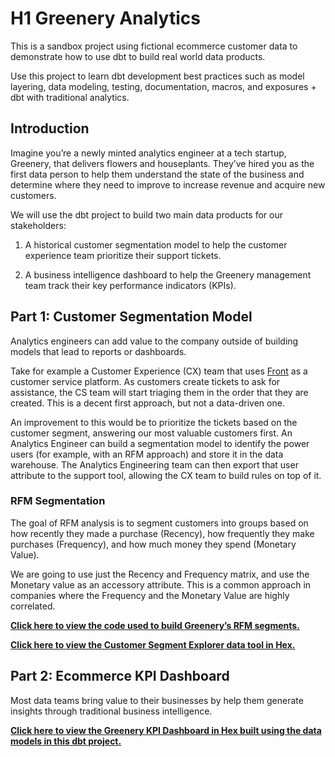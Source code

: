 # H1 Greenery Analytics

This is a sandbox project using fictional ecommerce customer data to demonstrate how to use dbt to build real world data products.

Use this project to learn dbt development best practices such as model layering, data modeling, testing, documentation, macros, and exposures + dbt with traditional analytics.

## Introduction

Imagine you’re a newly minted analytics engineer at a tech startup, Greenery, that delivers flowers and houseplants. They’ve hired you as the first data person to help them understand the state of the business and determine where they need to improve to increase revenue and acquire new customers.

We will use the dbt project to build two main data products for our stakeholders:

1.  A historical customer segmentation model to help the customer experience team prioritize their support tickets.
    
2.  A business intelligence dashboard to help the Greenery management team track their key performance indicators (KPIs).
 
## Part 1: Customer Segmentation Model

 Analytics engineers can add value to the company outside of building models that lead to reports or dashboards.

Take for example a Customer Experience (CX) team that uses [Front](https://front.com/) as a customer service platform. As customers create tickets to ask for assistance, the CS team will start triaging them in the order that they are created. This is a decent first approach, but not a data-driven one.

An improvement to this would be to prioritize the tickets based on the customer segment, answering our most valuable customers first. An Analytics Engineer can build a segmentation model to identify the power users (for example, with an RFM approach) and store it in the data warehouse. The Analytics Engineering team can then export that user attribute to the support tool, allowing the CX team to build rules on top of it.

### RFM Segmentation

The goal of RFM analysis is to segment customers into groups based on how recently they made a purchase (Recency), how frequently they make purchases (Frequency), and how much money they spend (Monetary Value).

We are going to use just the Recency and Frequency matrix, and use the Monetary value as an accessory attribute. This is a common approach in companies where the Frequency and the Monetary Value are highly correlated.

**[Click here to view the code used to build Greenery’s RFM segments.](https://github.com/saneel-prabhu/data-projects/blob/main/models/marts/fct_hourly_rfm_segments.sql)**

**[Click here to view the Customer Segment Explorer data tool in Hex.](https://app.hex.tech/c437601f-be32-4d9d-9980-40b0221d3d57/app/2afd8b70-1b4d-434d-95a4-bb2c412dd6ee/latest)**


## Part 2: Ecommerce KPI Dashboard

Most data teams bring value to their businesses by help them generate insights through traditional business intelligence.
  
**[Click here to view the Greenery KPI Dashboard in Hex built using the data models in this dbt project.](https://app.hex.tech/c437601f-be32-4d9d-9980-40b0221d3d57/app/8722a823-f110-4f92-9757-883090983fb9/latest)**

